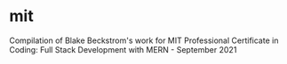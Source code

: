 # mit

Compilation of Blake Beckstrom's work for MIT Professional Certificate in Coding: Full Stack Development with MERN - September 2021
